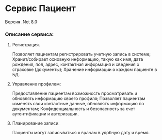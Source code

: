# Сервис Пациент
Версия .Net 8.0
### Описание сервиса:
1. Регистрация.

   Позволяет пациентам регистрировать учетную запись в системе;
   Хранит/собирает основную информацию, такую как имя, дата рождения, пол, адрес, контактная информация и сведения о страховке (документы);
   Хранение информации о каждом пациенте в БД.

3. Управление профилем:

   Предоставление пациентам возможность просматривать и обновлять информацию своего профиля;
   Позволяет пациентам изменять свои контактные данные, обновлять информацию по документам;
   Конфиденциальность и безопасность за счет аутентификации и авторизации.

3. Планирование записи:

   Пациенты могут записываться к врачам в удобную дату и время.
